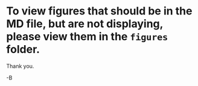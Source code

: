 # To view figures that should be in the MD file, but are not displaying, please view them in the `figures` folder.
Thank you.

-B
